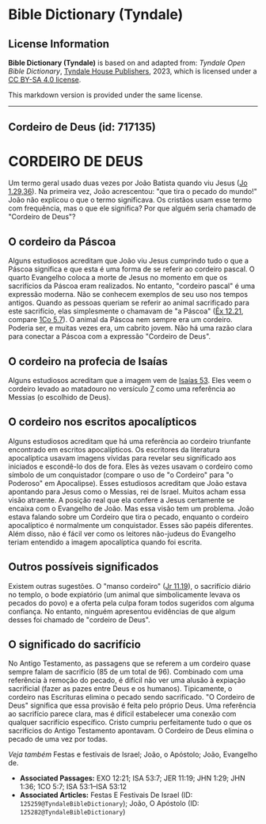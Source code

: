 # Bible Dictionary (Tyndale)

## License Information

**Bible Dictionary (Tyndale)** is based on and adapted from: _Tyndale Open Bible Dictionary_, [Tyndale House Publishers](https://tyndaleopenresources.com/), 2023, which is licensed under a [CC BY-SA 4.0 license](https://creativecommons.org/licenses/by-sa/4.0/legalcode.en).

This markdown version is provided under the same license.



--------------------------------

## Cordeiro de Deus (id: 717135)

CORDEIRO DE DEUS
================

Um termo geral usado duas vezes por João Batista quando viu Jesus ([Jo 1\.29,36](https://ref.ly/John1:29,John1:36)). Na primeira vez, João acrescentou: "que tira o pecado do mundo!" João não explicou o que o termo significava. Os cristãos usam esse termo com frequência, mas o que ele significa? Por que alguém seria chamado de "Cordeiro de Deus"?

O cordeiro da Páscoa
--------------------

Alguns estudiosos acreditam que João viu Jesus cumprindo tudo o que a Páscoa significa e que esta é uma forma de se referir ao cordeiro pascal. O quarto Evangelho coloca a morte de Jesus no momento em que os sacrifícios da Páscoa eram realizados. No entanto, "cordeiro pascal" é uma expressão moderna. Não se conhecem exemplos de seu uso nos tempos antigos. Quando as pessoas queriam se referir ao animal sacrificado para este sacrifício, elas simplesmente o chamavam de "a Páscoa" ([Êx 12\.21](https://ref.ly/Exod12:21), compare [1Co 5\.7](https://ref.ly/1Cor5:7)). O animal da Páscoa nem sempre era um cordeiro. Poderia ser, e muitas vezes era, um cabrito jovem. Não há uma razão clara para conectar a Páscoa com a expressão "Cordeiro de Deus".

O cordeiro na profecia de Isaías
--------------------------------

Alguns estudiosos acreditam que a imagem vem de [Isaías 53](https://ref.ly/Isa53:1-Isa53:12). Eles veem o cordeiro levado ao matadouro no versículo [7](https://ref.ly/Isa53:7) como uma referência ao Messias (o escolhido de Deus).

O cordeiro nos escritos apocalípticos
-------------------------------------

Alguns estudiosos acreditam que há uma referência ao cordeiro triunfante encontrado em escritos apocalípticos. Os escritores da literatura apocalíptica usavam imagens vívidas para revelar seu significado aos iniciados e escondê\-lo dos de fora. Eles às vezes usavam o cordeiro como símbolo de um conquistador (compare o uso de "o Cordeiro" para "o Poderoso" em Apocalipse). Esses estudiosos acreditam que João estava apontando para Jesus como o Messias, rei de Israel. Muitos acham essa visão atraente. A posição real que ela confere a Jesus certamente se encaixa com o Evangelho de João. Mas essa visão tem um problema. João estava falando sobre um Cordeiro que tira o pecado, enquanto o cordeiro apocalíptico é normalmente um conquistador. Esses são papéis diferentes. Além disso, não é fácil ver como os leitores não\-judeus do Evangelho teriam entendido a imagem apocalíptica quando foi escrita.

Outros possíveis significados
-----------------------------

Existem outras sugestões. O "manso cordeiro" ([Jr 11\.19](https://ref.ly/Jer11:19)), o sacrifício diário no templo, o bode expiatório (um animal que simbolicamente levava os pecados do povo) e a oferta pela culpa foram todos sugeridos com alguma confiança. No entanto, ninguém apresentou evidências de que algum desses foi chamado de "cordeiro de Deus".

O significado do sacrifício
---------------------------

No Antigo Testamento, as passagens que se referem a um cordeiro quase sempre falam de sacrifício (85 de um total de 96\). Combinado com uma referência à remoção do pecado, é difícil não ver uma alusão à expiação sacrificial (fazer as pazes entre Deus e os humanos). Tipicamente, o cordeiro nas Escrituras elimina o pecado sendo sacrificado. "O Cordeiro de Deus" significa que essa provisão é feita pelo próprio Deus. Uma referência ao sacrifício parece clara, mas é difícil estabelecer uma conexão com qualquer sacrifício específico. Cristo cumpriu perfeitamente tudo o que os sacrifícios do Antigo Testamento apontavam. O Cordeiro de Deus elimina o pecado de uma vez por todas.

*Veja também* Festas e festivais de Israel; João, o Apóstolo; João, Evangelho de.

* **Associated Passages:** EXO 12:21; ISA 53:7; JER 11:19; JHN 1:29; JHN 1:36; 1CO 5:7; ISA 53:1–ISA 53:12
* **Associated Articles:** Festas E Festivais De Israel (ID: `125259@TyndaleBibleDictionary`); João, O Apóstolo (ID: `125282@TyndaleBibleDictionary`)

